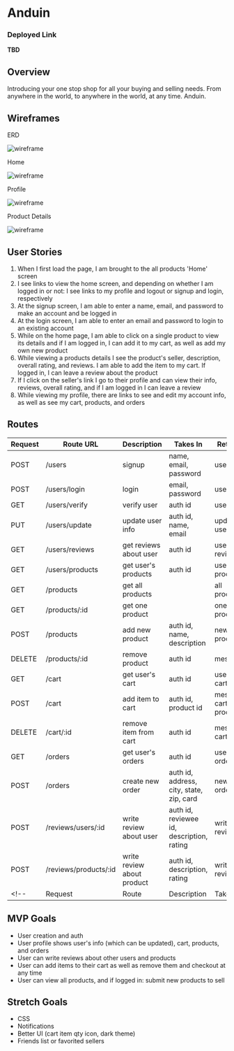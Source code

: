 # Anduin

### Deployed Link
**TBD**

## Overview
Introducing your one stop shop for all your buying and selling needs. From anywhere in the world, to anywhere in the world, at any time. Anduin.

## Wireframes

ERD

![wireframe](https://i.imgur.com/SAmhMss.png)

Home

![wireframe](https://i.imgur.com/WifIDeC.png)

Profile

![wireframe](https://i.imgur.com/WH14NfC.png)

Product Details

![wireframe](https://i.imgur.com/wyYutUR.png)


## User Stories
1. When I first load the page, I am brought to the all products 'Home' screen
2. I see links to view the home screen, and depending on whether I am logged in or not: I see links to my profile and logout or signup and login, respectively
3. At the signup screen, I am able to enter a name, email, and password to make an account and be logged in
4. At the login screen, I am able to enter an email and password to login to an existing account
5. While on the home page, I am able to click on a single product to view its details and if I am logged in, I can add it to my cart, as well as add my own new product
6. While viewing a products details I see the product's seller, description, overall rating, and reviews. I am able to add the item to my cart. If logged in, I can leave a review about the product
7. If I click on the seller's link I go to their profile and can view their info, reviews, overall rating, and if I am logged in I can leave a review
7. While viewing my profile, there are links to see and edit my account info, as well as see my cart, products, and orders


## Routes
| Request | Route URL | Description | Takes In | Returns |
| ------- | --------- | ----------- | -------- | ------- |
| POST | /users | signup | name, email, password | user |
| POST | /users/login | login | email, password |  user |
| GET | /users/verify | verify user | auth id |  user |
| PUT | /users/update | update user info | auth id, name, email |  updated user |
| GET | /users/reviews | get reviews about user | auth id | user's reviews |
| GET | /users/products | get user's products | auth id | user's products |
| GET | /products | get all products |  | all products |
| GET | /products/:id | get one product |  | one product |
| POST | /products | add new product | auth id, name, description | new product |
| DELETE | /products/:id | remove product | auth id | message |
| GET | /cart | get user's cart | auth id | user's cart |
| POST | /cart | add item to cart | auth id, product id | message, cart, product |
| DELETE | /cart/:id | remove item from cart | auth id | message, cart |
| GET | /orders | get user's orders | auth id | user's orders |
| POST | /orders | create new order | auth id, address, city, state, zip, card | new order |
| POST | /reviews/users/:id | write review about user | auth id, reviewee id, description, rating | written review |
| POST | /reviews/products/:id | write review about product | auth id, description, rating | written review |
<!-- | Request | Route | Description | Takes | Returns | -->

    
## MVP Goals
- User creation and auth
- User profile shows user's info (which can be updated), cart, products, and orders
- User can write reviews about other users and products
- User can add items to their cart as well as remove them and checkout at any time
- User can view all products, and if logged in: submit new products to sell

## Stretch Goals
- CSS
- Notifications
- Better UI (cart item qty icon, dark theme)
- Friends list or favorited sellers